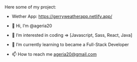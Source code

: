 Here some of my project: 
- Wether App: https://gerryweatherapp.netlify.app/


- 👋 Hi, I’m @ageria20
- 👀 I’m interested in coding => [Javascript, Sass, React, Java]
- 🌱 I’m currently learning to became a Full-Stack Developer
- 📫 How to reach me ageria20@gmail.com

<!---
ageria20/ageria20 is a ✨ special ✨ repository because its `README.md` (this file) appears on your GitHub profile.
You can click the Preview link to take a look at your changes.
--->
